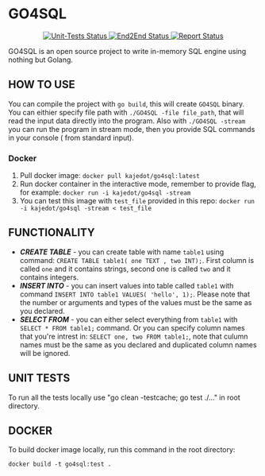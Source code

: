 # GO4SQL

<p align="center">
<a href="https://github.com/LissaGreense/GO4SQL/actions">
<img alt="Unit-Tests Status" src="https://github.com/LissaGreense/GO4SQL/workflows/unit-tests/badge.svg?branch=main"/>
</a>

<a href="https://github.com/LissaGreense/GO4SQL/actions">
<img alt="End2End Status" src="https://github.com/LissaGreense/GO4SQL/workflows/end2end-tests/badge.svg?branch=main"/>
</a>

<a href="https://goreportcard.com/report/github.com/LissaGreense/GO4SQL">
<img alt="Report Status" src="https://goreportcard.com/badge/github.com/LissaGreense/GO4SQL"/>
</a>
</p>

GO4SQL is an open source project to write in-memory SQL engine using nothing but Golang.

## HOW TO USE

You can compile the project with ``go build``, this will create ``GO4SQL`` binary.
You can eithier specify file path with ``./GO4SQL -file file_path``, that will read the input data directly into the
program.
Also with ``./GO4SQL -stream`` you can run the program in stream mode, then you provide SQL commands in your console (
from standard input).

### Docker
1. Pull docker image: `docker pull kajedot/go4sql:latest`
2. Run docker container in the interactive mode, remember to provide flag, for example: `docker run -i kajedot/go4sql -stream`
3. You can test this image with `test_file` provided in this repo: `docker run -i kajedot/go4sql -stream < test_file`

## FUNCTIONALITY

* ***CREATE TABLE*** - you can create table with name ``table1`` using
  command: ``CREATE TABLE table1( one TEXT , two INT);``. First column is called ``one`` and it contains strings, second
  one is called ``two`` and it contains integers.
* ***INSERT INTO*** - you can insert values into table called ``table1`` with
  command ``INSERT INTO table1 VALUES( 'hello', 1);``. Please note that the number or arguments and types of the values
  must be the same as you declared.
* ***SELECT FROM*** - you can either select everything from  ``table1`` with ``SELECT * FROM table1;`` command. Or you
  can specify column names that you're intrest in: ``SELECT one, two FROM table1;``, note that culumn names must be the
  same as you declared and duplicated column names will be ignored.

## UNIT TESTS

To run all the tests locally use "go clean -testcache; go test ./..." in root directory.

## DOCKER

To build docker image locally, run this command in the root directory:
```
docker build -t go4sql:test .
```
